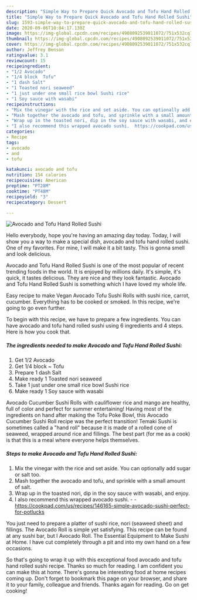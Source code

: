 ```yaml
---
description: "Simple Way to Prepare Quick Avocado and Tofu Hand Rolled Sushi"
title: "Simple Way to Prepare Quick Avocado and Tofu Hand Rolled Sushi"
slug: 1593-simple-way-to-prepare-quick-avocado-and-tofu-hand-rolled-sushi
date: 2020-09-06T10:04:17.130Z
image: https://img-global.cpcdn.com/recipes/4908092539011072/751x532cq70/avocado-and-tofu-hand-rolled-sushi-recipe-main-photo.jpg
thumbnail: https://img-global.cpcdn.com/recipes/4908092539011072/751x532cq70/avocado-and-tofu-hand-rolled-sushi-recipe-main-photo.jpg
cover: https://img-global.cpcdn.com/recipes/4908092539011072/751x532cq70/avocado-and-tofu-hand-rolled-sushi-recipe-main-photo.jpg
author: Jeffrey Benson
ratingvalue: 3.1
reviewcount: 15
recipeingredient:
- "1/2 Avocado"
- "1/4 block  Tofu"
- "1 dash Salt"
- "1 Toasted nori seaweed"
- "1 just under one small rice bowl Sushi rice"
- "1 Soy sauce with wasabi"
recipeinstructions:
- "Mix the vinegar with the rice and set aside. You can optionally add sugar or salt too."
- "Mash together the avocado and tofu, and sprinkle with a small amount of salt."
- "Wrap up in the toasted nori, dip in the soy sauce with wasabi, and enjoy."
- "I also recommend this wrapped avocado sushi.  https://cookpad.com/us/recipes/146165-simple-avocado-sushi-perfect-for-potlucks"
categories:
- Recipe
tags:
- avocado
- and
- tofu

katakunci: avocado and tofu 
nutrition: 154 calories
recipecuisine: American
preptime: "PT28M"
cooktime: "PT48M"
recipeyield: "3"
recipecategory: Dessert

---
```



![Avocado and Tofu Hand Rolled Sushi](https://img-global.cpcdn.com/recipes/4908092539011072/751x532cq70/avocado-and-tofu-hand-rolled-sushi-recipe-main-photo.jpg)

Hello everybody, hope you're having an amazing day today. Today, I will show you a way to make a special dish, avocado and tofu hand rolled sushi. One of my favorites. For mine, I will make it a bit tasty. This is gonna smell and look delicious.

Avocado and Tofu Hand Rolled Sushi is one of the most popular of recent trending foods in the world. It is enjoyed by millions daily. It's simple, it's quick, it tastes delicious. They are nice and they look fantastic. Avocado and Tofu Hand Rolled Sushi is something which I have loved my whole life.

Easy recipe to make Vegan Avocado Tofu Sushi Rolls with sushi rice, carrot, cucumber. Everything has to be cooked or smoked. In this recipe, we&#39;re going to go even further.


To begin with this recipe, we have to prepare a few ingredients. You can have avocado and tofu hand rolled sushi using 6 ingredients and 4 steps. Here is how you cook that.

<!--inarticleads1-->

##### The ingredients needed to make Avocado and Tofu Hand Rolled Sushi:

1. Get 1/2 Avocado
1. Get 1/4 block ~ Tofu
1. Prepare 1 dash Salt
1. Make ready 1 Toasted nori seaweed
1. Take 1 just under one small rice bowl Sushi rice
1. Make ready 1 Soy sauce with wasabi


Avocado Cucumber Sushi Rolls with cauliflower rice and mango are healthy, full of color and perfect for summer entertaining! Having most of the ingredients on hand after making the Tofu Poke Bowl, this Avocado Cucumber Sushi Roll recipe was the perfect transition! Temaki Sushi is sometimes called a &#34;hand roll&#34; because it is made of a rolled cone of seaweed, wrapped around rice and fillings. The best part (for me as a cook) is that this is a meal where everyone helps themselves. 

<!--inarticleads2-->

##### Steps to make Avocado and Tofu Hand Rolled Sushi:

1. Mix the vinegar with the rice and set aside. You can optionally add sugar or salt too.
1. Mash together the avocado and tofu, and sprinkle with a small amount of salt.
1. Wrap up in the toasted nori, dip in the soy sauce with wasabi, and enjoy.
1. I also recommend this wrapped avocado sushi. -  - https://cookpad.com/us/recipes/146165-simple-avocado-sushi-perfect-for-potlucks


You just need to prepare a platter of sushi rice, nori (seaweed sheet) and fillings. The Avocado Roll is simple yet satisfying. This recipe can be found at any sushi bar, but I Avocado Roll. The Essential Equipment to Make Sushi at Home. I have cut completely through a pit and into my own hand on a few occasions. 

So that's going to wrap it up with this exceptional food avocado and tofu hand rolled sushi recipe. Thanks so much for reading. I am confident you can make this at home. There's gonna be interesting food at home recipes coming up. Don't forget to bookmark this page on your browser, and share it to your family, colleague and friends. Thanks again for reading. Go on get cooking!
